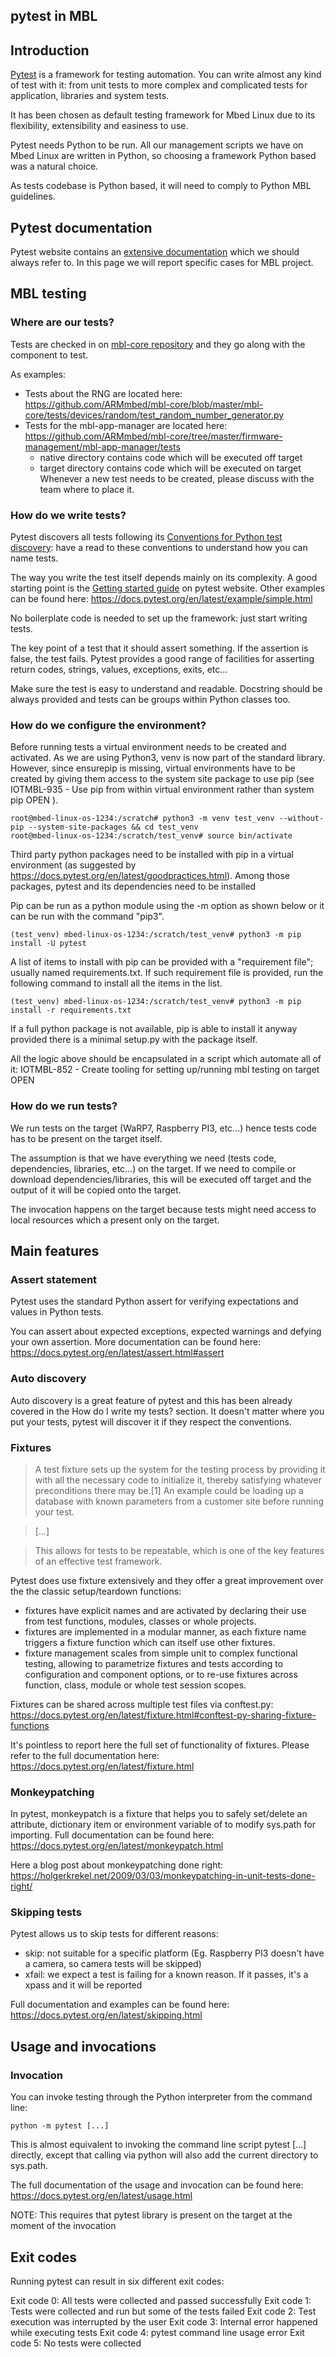 ## pytest in MBL

## Introduction

[Pytest](https://docs.pytest.org/en/latest/) is a framework for testing automation. You can write almost any kind of test with it: from unit tests to more complex and complicated tests for application, libraries and system tests.

It has been chosen as default testing framework for Mbed Linux due to its flexibility, extensibility and easiness to use.

Pytest needs Python to be run. All our management scripts we have on Mbed Linux are written in Python, so choosing a framework Python based was a natural choice.

As tests codebase is Python based, it will need to comply to Python MBL guidelines.

## Pytest documentation
Pytest website contains an [extensive documentation](https://docs.pytest.org/en/latest/contents.html) which we should always refer to. In this page we will report specific cases for MBL project.

## MBL testing

### Where are our tests?

Tests are checked in on [mbl-core repository](https://github.com/ARMmbed/mbl-core/) and they go along with the component to test.

As examples:

* Tests about the RNG are located here: https://github.com/ARMmbed/mbl-core/blob/master/mbl-core/tests/devices/random/test_random_number_generator.py
* Tests for the mbl-app-manager are located here: https://github.com/ARMmbed/mbl-core/tree/master/firmware-management/mbl-app-manager/tests
    * native directory contains code which will be executed off target
    * target directory contains code which will be executed on target
Whenever a new test needs to be created, please discuss with the team where to place it.

### How do we write tests?

Pytest discovers all tests following its [Conventions for Python test discovery](https://docs.pytest.org/en/latest/goodpractices.html#test-discovery): have a read to these conventions to understand how you can name tests.

The way you write the test itself depends mainly on its complexity. A good starting point is the [Getting started guide](https://docs.pytest.org/en/latest/getting-started.htm) on pytest website. Other examples can be found here: https://docs.pytest.org/en/latest/example/simple.html

No boilerplate code is needed to set up the framework: just start writing tests.

The key point of a test that it should assert something. If the assertion is false, the test fails. Pytest provides a good range of facilities for asserting return codes, strings, values, exceptions, exits, etc...

Make sure the test is easy to understand and readable. Docstring should be always provided and tests can be groups within Python classes too.

### How do we configure the environment?

Before running tests a virtual environment needs to be created and activated. As we are using Python3, venv is now part of the standard library. However, since ensurepip is missing, virtual environments have to be created by giving them access to the system site package to use pip (see  IOTMBL-935 - Use pip from within virtual environment rather than system pip OPEN  ).


```
root@mbed-linux-os-1234:/scratch# python3 -m venv test_venv --without-pip --system-site-packages && cd test_venv
root@mbed-linux-os-1234:/scratch/test_venv# source bin/activate
```

Third party python packages need to be installed with pip in a virtual environment (as suggested by https://docs.pytest.org/en/latest/goodpractices.html). Among those packages, pytest and its dependencies need to be installed

Pip can be run as a python module using the -m option as shown below or it can be run with the command "pip3".

```
(test_venv) mbed-linux-os-1234:/scratch/test_venv# python3 -m pip install -U pytest
```


A list of items to install with pip can be provided with a "requirement file"; usually named requirements.txt. If such requirement file is provided, run the following command to install all the items in the list.

```
(test_venv) mbed-linux-os-1234:/scratch/test_venv# python3 -m pip install -r requirements.txt
```


If a full python package is not available, pip is able to install it anyway provided there is a minimal setup.py with the package itself.

All the logic above should be encapsulated in a script which automate all of it:  IOTMBL-852 - Create tooling for setting up/running mbl testing on target OPEN

### How do we run tests?

We run tests on the target (WaRP7, Raspberry PI3, etc...) hence tests code has to be present on the target itself.

The assumption is that we have everything we need (tests code, dependencies, libraries, etc...) on the target. If we need to compile or download dependencies/libraries, this will be executed off target and the output of it will be copied onto the target.

The invocation happens on the target because tests might need access to local resources which a present only on the target.

## Main features

### Assert statement

Pytest uses the standard Python assert for verifying expectations and values in Python tests.

You can assert about expected exceptions, expected warnings and defying your own assertion. More documentation can be found here: https://docs.pytest.org/en/latest/assert.html#assert

### Auto discovery

Auto discovery is a great feature of pytest and this has been already covered in the How do I write my tests? section. It doesn't matter where you put your tests, pytest will discover it if they respect the conventions.

### Fixtures

> A test fixture sets up the system for the testing process by providing it with all the necessary code to initialize it, thereby satisfying whatever preconditions there may be.[1] An example could be loading up a database with known parameters from a customer site before running your test.

> [...]

> This allows for tests to be repeatable, which is one of the key features of an effective test framework.

Pytest does use fixture extensively and they offer a great improvement over the the classic setup/teardown functions:

* fixtures have explicit names and are activated by declaring their use from test functions, modules, classes or whole projects.
* fixtures are implemented in a modular manner, as each fixture name triggers a fixture function which can itself use other fixtures.
* fixture management scales from simple unit to complex functional testing, allowing to parametrize fixtures and tests according to configuration and component options, or to re-use fixtures across function, class, module or whole test session scopes.

Fixtures can be shared across multiple test files via conftest.py: https://docs.pytest.org/en/latest/fixture.html#conftest-py-sharing-fixture-functions

It's pointless to report here the full set of functionality of fixtures. Please refer to the full documentation here: https://docs.pytest.org/en/latest/fixture.html

### Monkeypatching

In pytest, monkeypatch is a fixture that helps you to safely set/delete an attribute, dictionary item or environment variable of to modify sys.path for importing. Full documentation can be found here: https://docs.pytest.org/en/latest/monkeypatch.html

Here a blog post about monkeypatching done right: https://holgerkrekel.net/2009/03/03/monkeypatching-in-unit-tests-done-right/

### Skipping tests

Pytest allows us to skip tests for different reasons:

* skip: not suitable for a specific platform (Eg. Raspberry PI3 doesn't have a camera, so camera tests will be skipped)
* xfail: we expect a test is failing for a known reason. If it passes, it's a xpass and it will be reported

Full documentation and examples can be found here: https://docs.pytest.org/en/latest/skipping.html

## Usage and invocations

### Invocation

You can invoke testing through the Python interpreter from the command line:

```
python -m pytest [...]
```

This is almost equivalent to invoking the command line script pytest [...] directly, except that calling via python will also add the current directory to sys.path.

The full documentation of the usage and invocation can be found here: https://docs.pytest.org/en/latest/usage.html

NOTE: This requires that pytest library is present on the target at the moment of the invocation

## Exit codes

Running pytest can result in six different exit codes:

Exit code 0:	All tests were collected and passed successfully
Exit code 1:	Tests were collected and run but some of the tests failed
Exit code 2:	Test execution was interrupted by the user
Exit code 3:	Internal error happened while executing tests
Exit code 4:	pytest command line usage error
Exit code 5:	No tests were collected
